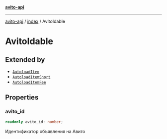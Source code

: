 [**avito-api**](../../README.md)

***

[avito-api](../../README.md) / [index](../README.md) / AvitoIdable

# AvitoIdable

## Extended by

- [`AutoloadItem`](AutoloadItem.md)
- [`AutoloadItemShort`](AutoloadItemShort.md)
- [`AutoloadItemFee`](AutoloadItemFee.md)

## Properties

### avito\_id

```ts
readonly avito_id: number;
```

Идентификатор объявления на Авито
